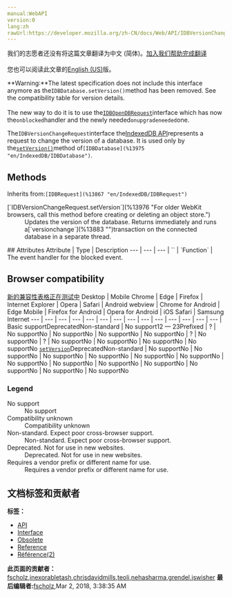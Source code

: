 ```yaml
---
manual:WebAPI
version:0
lang:zh
rawUrl:https://developer.mozilla.org/zh-CN/docs/Web/API/IDBVersionChangeRequest
---
```




<bdi>我们的志愿者还没有将这篇文章翻译为<bdi>中文 (简体)</bdi>。[加入我们帮助完成翻译](%13972 "")<br></br>您也可以阅读此文章的[English (US)](%13973 "")版。</bdi>




**Warning:**The latest specification does not include this interface anymore as the`IDBDatabase.setVersion()`method has been removed. See the compatibility table for version details.<br></br>The new way to do it is to use the[`IDBOpenDBRequest`](%13737 "en/IndexedDB/IDBOpenDBRequest")interface which has now the`onblocked`handler and the newly needed`onupgradeneeded`one.


The`IDBVersionChangeRequest`interface the[IndexedDB API](%13676 "en/IndexedDB")represents a request to change the version of a database. It is used only by the[`setVersion()`](%13974 "en/IndexedDB/IDBDatabase#setVersion")method of`[IDBDatabase](%13975 "en/IndexedDB/IDBDatabase")`.


## Methods<a name="Methods"></a>


Inherits from:`[IDBRequest](%13867 "en/IndexedDB/IDBRequest")`

<dl><dt>[`IDBVersionChangeRequest.setVersion`](%13976 "For older WebKit browsers, call this method before creating or deleting an object store.")<i></i></dt><dd>Updates the version of the database. Returns immediately and runs a[`versionchange`](%13883 "")transaction on the connected database in a separate thread.</dd></dl>
## Attributes<a name="Attributes"></a>
Attribute | Type | Description 
 ---  |  ---  |  ---  | 
`` | `Function` | The event handler for the blocked event. 


## Browser compatibility<a name="Browser_Compatibility"></a>
[新的兼容性表格正在测试中<i></i>](%3360 "")
<abbr>Desktop<i></i></abbr> | <abbr>Mobile<i></i></abbr> 
<abbr>Chrome<i></i></abbr> | <abbr>Edge<i></i></abbr> | <abbr>Firefox<i></i></abbr> | <abbr>Internet Explorer<i></i></abbr> | <abbr>Opera<i></i></abbr> | <abbr>Safari<i></i></abbr> | <abbr>Android webview<i></i></abbr> | <abbr>Chrome for Android<i></i></abbr> | <abbr>Edge Mobile<i></i></abbr> | <abbr>Firefox for Android<i></i></abbr> | <abbr>Opera for Android<i></i></abbr> | <abbr>iOS Safari<i></i></abbr> | <abbr>Samsung Internet<i></i></abbr> 
 ---  |  ---  |  ---  |  ---  |  ---  |  ---  |  ---  |  ---  |  ---  |  ---  |  ---  |  ---  |  ---  |  ---  | 
Basic support<abbr>Deprecated<i></i></abbr><abbr>Non-standard<i></i></abbr> | <abbr>No support</abbr>12 — 23<abbr>Prefixed<i></i></abbr> | <abbr>?</abbr> | <abbr>No support</abbr>No | <abbr>No support</abbr>No | <abbr>No support</abbr>No | <abbr>No support</abbr>No | <abbr>?</abbr> | <abbr>No support</abbr>No | <abbr>?</abbr> | <abbr>No support</abbr>No | <abbr>No support</abbr>No | <abbr>No support</abbr>No | <abbr>No support</abbr>No 
[`setVersion`](%13977 "")<abbr>Deprecated<i></i></abbr><abbr>Non-standard<i></i></abbr> | <abbr>No support</abbr>No | <abbr>No support</abbr>No | <abbr>No support</abbr>No | <abbr>No support</abbr>No | <abbr>No support</abbr>No | <abbr>No support</abbr>No | <abbr>No support</abbr>No | <abbr>No support</abbr>No | <abbr>No support</abbr>No | <abbr>No support</abbr>No | <abbr>No support</abbr>No | <abbr>No support</abbr>No | <abbr>No support</abbr>No 


### Legend<a name="Legend"></a>
<dl><dt><abbr>No support</abbr></dt><dd>No support</dd><dt><abbr>Compatibility unknown</abbr></dt><dd>Compatibility unknown</dd><dt><abbr>Non-standard. Expect poor cross-browser support.<i></i></abbr></dt><dd>Non-standard. Expect poor cross-browser support.</dd><dt><abbr>Deprecated. Not for use in new websites.<i></i></abbr></dt><dd>Deprecated. Not for use in new websites.</dd><dt><abbr>Requires a vendor prefix or different name for use.<i></i></abbr></dt><dd>Requires a vendor prefix or different name for use.</dd></dl>



## 文档标签和贡献者
**标签：**
* [API](%50 "")
* [Interface](%3380 "")
* [Obsolete](%5507 "")
* [Reference](%3381 "")
* [Référence(2)](%3892 "")

**此页面的贡献者：**[fscholz](%60 ""),[inexorabletash](%13978 ""),[chrisdavidmills](%3495 ""),[teoli](%160 ""),[nehasharma](%13957 ""),[grendel](%7253 ""),[jswisher](%11168 "")
**最后编辑者:**[fscholz](%60 ""),<time>Mar 2, 2018, 3:38:35 AM</time>


